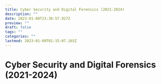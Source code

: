 ```yaml
---
title: Cyber Security and Digital Forensics (2021-2024)
description: ""
date: 2023-01-08T23:36:57.927Z
preview: ""
draft: false
tags: ""
categories: ""
lastmod: 2023-01-09T01:15:07.165Z
---
```

# Cyber Security and Digital Forensics (2021-2024)